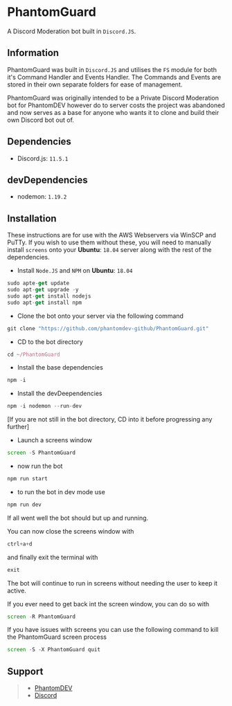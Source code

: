 # PhantomGuard
A Discord Moderation bot built in `Discord.JS`.

## Information
PhantomGuard was built in `Discord.JS` and utilises the `FS` module for both it's Command Handler and Events Handler.
The Commands and Events are stored in their own separate folders for ease of management.

PhantomGuard was originally intended to be a Private Discord Moderation bot for PhantomDEV however do to server costs the project was abandoned and now serves as a base for anyone who wants it to clone and build their own Discord bot out of.

## Dependencies
- Discord.js: `11.5.1`

## devDependencies
- nodemon: `1.19.2`

## Installation
These instructions are for use with the AWS Webservers via WinSCP and PuTTy.  If you wish to use them without these, you will need to manually install `screens` onto your **Ubuntu**: `18.04` server along with the rest of the dependencies.

- Install `Node.JS` and `NPM` on **Ubuntu**: `18.04`

```js
sudo apte-get update
sudo apt-get upgrade -y
sudo apt-get install nodejs
sudo apt-get install npm
```

- Clone the bot onto your server via the following command

```js
git clone "https://github.com/phantomdev-github/PhantomGuard.git"
```

- CD to the bot directory

```js
cd ~/PhantomGuard
```

- Install the base dependencies

```js
npm -i
```

- Install the devDeependencies

```js
npm -i nodemon --run-dev
```

[If you are not still in the bot directory, CD into it before progressing any further]

- Launch a screens window

```js
screen -S PhantomGuard
```

- now run the bot

```js
npm run start
```

- to run the bot in dev mode use

```js
npm run dev
```

If all went well the bot should but up and running.

You can now close the screens window with

```js
ctrl+a+d
```

 and finally exit the terminal with
 
```js
exit
```

The bot will continue to run in screens without needing the user to keep it active.

If you ever need to get back int the screen window, you can do so with

```js
screen -R PhantomGuard
```

If you have issues with screens you can use the following command to kill the PhantomGuard screen process

```js
screen -S -X PhantomGuard quit
```

## Support

>- <a href=https://PhantomDEV.Enjin.com>PhantomDEV</a>
>- <a href=https://discord.gg/9R5GBe2>Discord</a>
